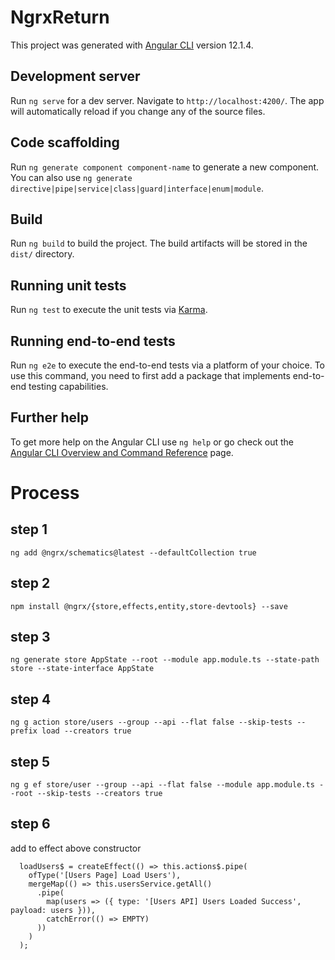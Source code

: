 # NgrxReturn

This project was generated with [Angular CLI](https://github.com/angular/angular-cli) version 12.1.4.

## Development server

Run `ng serve` for a dev server. Navigate to `http://localhost:4200/`. The app will automatically reload if you change any of the source files.

## Code scaffolding

Run `ng generate component component-name` to generate a new component. You can also use `ng generate directive|pipe|service|class|guard|interface|enum|module`.

## Build

Run `ng build` to build the project. The build artifacts will be stored in the `dist/` directory.

## Running unit tests

Run `ng test` to execute the unit tests via [Karma](https://karma-runner.github.io).

## Running end-to-end tests

Run `ng e2e` to execute the end-to-end tests via a platform of your choice. To use this command, you need to first add a package that implements end-to-end testing capabilities.

## Further help

To get more help on the Angular CLI use `ng help` or go check out the [Angular CLI Overview and Command Reference](https://angular.io/cli) page.

# Process
## step 1
```
ng add @ngrx/schematics@latest --defaultCollection true
```
## step 2
```
npm install @ngrx/{store,effects,entity,store-devtools} --save
```
## step 3
```
ng generate store AppState --root --module app.module.ts --state-path store --state-interface AppState
```
## step 4
```
ng g action store/users --group --api --flat false --skip-tests --prefix load --creators true
```
## step 5
```
ng g ef store/user --group --api --flat false --module app.module.ts --root --skip-tests --creators true
```
## step 6
add to effect above constructor
```
  loadUsers$ = createEffect(() => this.actions$.pipe(
    ofType('[Users Page] Load Users'),
    mergeMap(() => this.usersService.getAll()
      .pipe(
        map(users => ({ type: '[Users API] Users Loaded Success', payload: users })),
        catchError(() => EMPTY)
      ))
    )
  );
```

